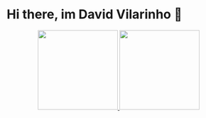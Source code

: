# Hi there, im David Vilarinho 👋

<div align="center">
  <a href="https://github.com/vilarinho23">
  <img height="180em" src="https://github-readme-stats.vercel.app/api?username=vilarinho23&hide=issues,prs&show_icons=true&theme=dark&include_all_commits=true&count_private=true"/> 
  <img height="180em" src="https://github-readme-stats.vercel.app/api/top-langs/?username=vilarinho23&layout=compact&langs_count=7&theme=dark"/>
</div>
